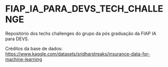 # FIAP_IA_PARA_DEVS_TECH_CHALLENGE
Repositório dos techs challenges do grupo da pós graduação da FIAP IA para DEVS.


Créditos da base de dados: https://www.kaggle.com/datasets/sridharstreaks/insurance-data-for-machine-learning